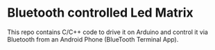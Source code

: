 <h1>Bluetooth controlled Led Matrix</h1>
This repo contains C/C++ code to drive it on Arduino and control it via Bluetooth from an Android Phone (BlueTooth Terminal App).

